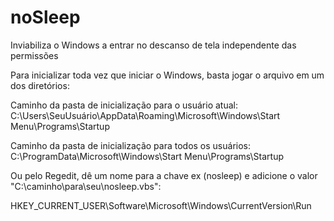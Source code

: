 # noSleep
Inviabiliza o Windows a entrar no descanso de tela independente das permissões

Para inicializar toda vez que iniciar o Windows, basta jogar o arquivo em um dos diretórios:

Caminho da pasta de inicialização para o usuário atual:
C:\Users\SeuUsuário\AppData\Roaming\Microsoft\Windows\Start Menu\Programs\Startup

Caminho da pasta de inicialização para todos os usuários:
C:\ProgramData\Microsoft\Windows\Start Menu\Programs\Startup

Ou pelo Regedit, dê um nome para a chave ex (nosleep) e adicione o valor "C:\caminho\para\seu\nosleep.vbs":

HKEY_CURRENT_USER\Software\Microsoft\Windows\CurrentVersion\Run
